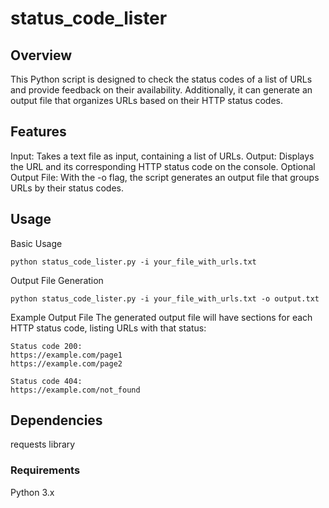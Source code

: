 # status_code_lister

## Overview
This Python script is designed to check the status codes of a list of URLs and provide feedback on their availability. Additionally, it can generate an output file that organizes URLs based on their HTTP status codes.

## Features
Input: Takes a text file as input, containing a list of URLs.
Output: Displays the URL and its corresponding HTTP status code on the console.
Optional Output File: With the -o flag, the script generates an output file that groups URLs by their status codes.

## Usage
Basic Usage
```
python status_code_lister.py -i your_file_with_urls.txt
```
Output File Generation
```
python status_code_lister.py -i your_file_with_urls.txt -o output.txt
```
Example Output File
The generated output file will have sections for each HTTP status code, listing URLs with that status:
```
Status code 200:
https://example.com/page1
https://example.com/page2

Status code 404:
https://example.com/not_found
```
## Dependencies
requests library
### Requirements
Python 3.x
